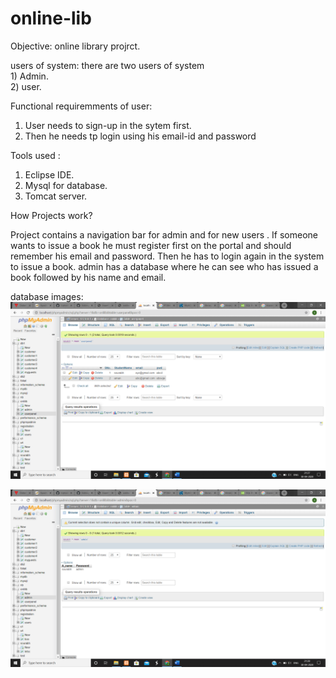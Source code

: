 # online-lib
Objective: online library projrct. 

users of system: there are two users of system     
	      1) Admin.    
	      2) user.
                  
 Functional requiremments of user:
1) User needs to sign-up in the sytem first.
2) Then he needs tp login using his email-id and password

Tools used :
1) Eclipse IDE.
2) Mysql for database.
3) Tomcat server.

How Projects work?

Project contains a navigation bar for admin and for new users .
If someone wants to issue a book he must register first on the portal and should remember his email and password.
Then he has to login again in the system to issue a book.
admin has a database where he can see who has issued a book followed by his name and email.

database images:
![](db.png)

![](db2.png)

 
 
